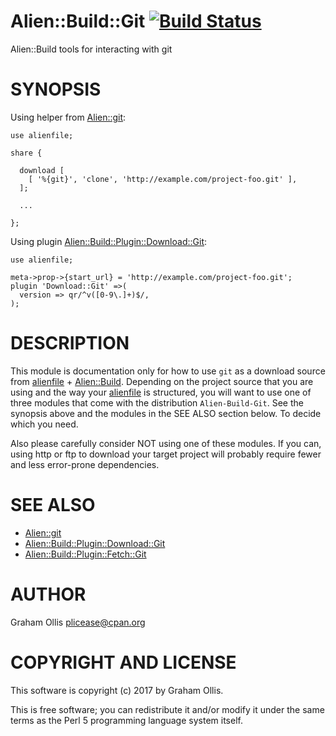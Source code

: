 # Alien::Build::Git [![Build Status](https://secure.travis-ci.org/plicease/Alien-Build-Git.png)](http://travis-ci.org/plicease/Alien-Build-Git)

Alien::Build tools for interacting with git

# SYNOPSIS

Using helper from [Alien::git](https://metacpan.org/pod/Alien::git):

    use alienfile;
    
    share {
    
      download [
        [ '%{git}', 'clone', 'http://example.com/project-foo.git' ],
      ];
      
      ...
    
    };

Using plugin [Alien::Build::Plugin::Download::Git](https://metacpan.org/pod/Alien::Build::Plugin::Download::Git):

    use alienfile;
    
    meta->prop->{start_url} = 'http://example.com/project-foo.git';
    plugin 'Download::Git' =>(
      version => qr/^v([0-9\.]+)$/,
    );

# DESCRIPTION

This module is documentation only for how to use `git` as a download source
from [alienfile](https://metacpan.org/pod/alienfile) + [Alien::Build](https://metacpan.org/pod/Alien::Build).  Depending on the project source that you
are using and the way your [alienfile](https://metacpan.org/pod/alienfile) is structured, you will want to use
one of three modules that come with the distribution `Alien-Build-Git`.
See the synopsis above and the modules in the SEE ALSO section below.  To decide
which you need.

Also please carefully consider NOT using one of these modules.  If you can,
using http or ftp to download your target project will probably require fewer
and less error-prone dependencies.

# SEE ALSO

- [Alien::git](https://metacpan.org/pod/Alien::git)
- [Alien::Build::Plugin::Download::Git](https://metacpan.org/pod/Alien::Build::Plugin::Download::Git)
- [Alien::Build::Plugin::Fetch::Git](https://metacpan.org/pod/Alien::Build::Plugin::Fetch::Git)

# AUTHOR

Graham Ollis <plicease@cpan.org>

# COPYRIGHT AND LICENSE

This software is copyright (c) 2017 by Graham Ollis.

This is free software; you can redistribute it and/or modify it under
the same terms as the Perl 5 programming language system itself.
